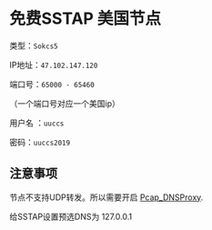 # 免费SSTAP 美国节点

类型：`Sokcs5`

IP地址：`47.102.147.120`

端口号：`65000 - 65460`

（一个端口号对应一个美国ip）

用户名 ：`uuccs`

密码：`uuccs2019`

## 注意事项

节点不支持UDP转发。所以需要开启 [Pcap_DNSProxy](https://github.com/chengr28/Pcap_DNSProxy).

给SSTAP设置预选DNS为 127.0.0.1





